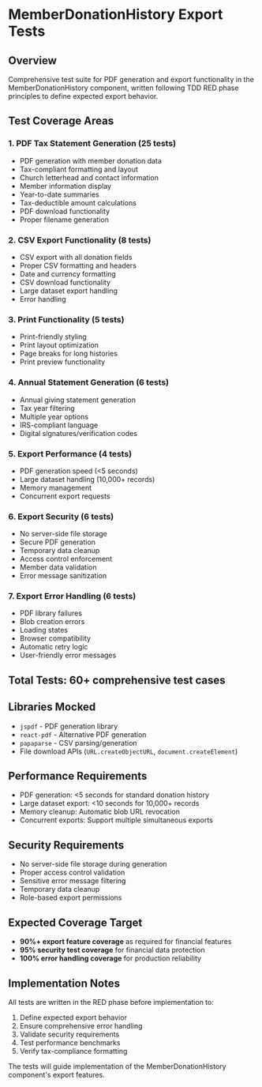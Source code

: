 # MemberDonationHistory Export Tests

## Overview
Comprehensive test suite for PDF generation and export functionality in the MemberDonationHistory component, written following TDD RED phase principles to define expected export behavior.

## Test Coverage Areas

### 1. PDF Tax Statement Generation (25 tests)
- PDF generation with member donation data
- Tax-compliant formatting and layout
- Church letterhead and contact information
- Member information display
- Year-to-date summaries
- Tax-deductible amount calculations
- PDF download functionality
- Proper filename generation

### 2. CSV Export Functionality (8 tests)
- CSV export with all donation fields
- Proper CSV formatting and headers
- Date and currency formatting
- CSV download functionality
- Large dataset export handling
- Error handling

### 3. Print Functionality (5 tests)
- Print-friendly styling
- Print layout optimization
- Page breaks for long histories
- Print preview functionality

### 4. Annual Statement Generation (6 tests)
- Annual giving statement generation
- Tax year filtering
- Multiple year options
- IRS-compliant language
- Digital signatures/verification codes

### 5. Export Performance (4 tests)
- PDF generation speed (<5 seconds)
- Large dataset handling (10,000+ records)
- Memory management
- Concurrent export requests

### 6. Export Security (6 tests)
- No server-side file storage
- Secure PDF generation
- Temporary data cleanup
- Access control enforcement
- Member data validation
- Error message sanitization

### 7. Export Error Handling (6 tests)
- PDF library failures
- Blob creation errors
- Loading states
- Browser compatibility
- Automatic retry logic
- User-friendly error messages

## Total Tests: 60+ comprehensive test cases

## Libraries Mocked
- `jspdf` - PDF generation library
- `react-pdf` - Alternative PDF generation
- `papaparse` - CSV parsing/generation
- File download APIs (`URL.createObjectURL`, `document.createElement`)

## Performance Requirements
- PDF generation: <5 seconds for standard donation history
- Large dataset export: <10 seconds for 10,000+ records
- Memory cleanup: Automatic blob URL revocation
- Concurrent exports: Support multiple simultaneous exports

## Security Requirements
- No server-side file storage during generation
- Proper access control validation
- Sensitive error message filtering
- Temporary data cleanup
- Role-based export permissions

## Expected Coverage Target
- **90%+ export feature coverage** as required for financial features
- **95% security test coverage** for financial data protection
- **100% error handling coverage** for production reliability

## Implementation Notes
All tests are written in the RED phase before implementation to:
1. Define expected export behavior
2. Ensure comprehensive error handling
3. Validate security requirements
4. Test performance benchmarks
5. Verify tax-compliance formatting

The tests will guide implementation of the MemberDonationHistory component's export features.